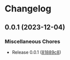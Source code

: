 # Changelog

## 0.0.1 (2023-12-04)


### Miscellaneous Chores

* Release 0.0.1 ([81889c8](https://github.com/netwatching/project.netwatching.aggregator/commit/81889c8f17bc3836931839cc2c30837c6674adf5))


